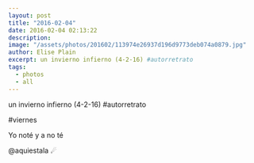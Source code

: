```yaml
---
layout: post
title: "2016-02-04"
date: 2016-02-04 02:13:22
description: 
image: "/assets/photos/201602/113974e26937d196d9773deb074a0879.jpg"
author: Elise Plain
excerpt: un invierno infierno (4-2-16) #autorretrato
tags: 
  - photos
  - all
---
```


un invierno infierno (4-2-16) #autorretrato
<p></p>
<p>#viernes</p><p>Yo noté y a no té</p><p>@aquiestala ☄</p>